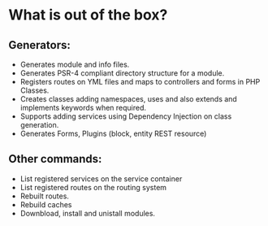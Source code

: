 # What is out of the box?

## Generators:
 * Generates module and info files.
 * Generates PSR-4 compliant directory structure for a module.
 * Registers routes on YML files and maps to controllers and forms in PHP Classes.
 * Creates classes adding namespaces, uses and also extends and implements keywords when required.
 * Supports adding services using Dependency Injection on class generation.
 * Generates Forms, Plugins (block, entity REST resource)

## Other commands:
 * List registered services on the service container
 * List registered routes on the routing system
 * Rebuilt routes.
 * Rebuild caches
 * Downbload, install and unistall modules. 
